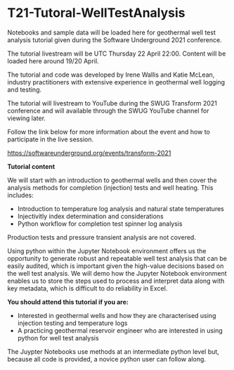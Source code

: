 # T21-Tutoral-WellTestAnalysis

Notebooks and sample data will be loaded here for geothermal well test analysis tutorial given during the Software Underground 2021 conference.


The tutorial livestream will be UTC Thursday 22 April 22:00. 
Content will be loaded here around 19/20 April. 

The tutorial and code was developed by Irene Wallis and Katie McLean, industry practitioners with extensive experience in geothermal well logging and testing.

The tutorial will livestream to YouTube during the SWUG Transform 2021 conference and will available through the SWUG YouTube channel for viewing later. 

Follow the link below for more information about the event and how to participate in the live session. 

https://softwareunderground.org/events/transform-2021


**Tutorial content**

We will start with an introduction to geothermal wells and then cover the analysis methods for completion (injection) tests and well heating. This includes:
- Introduction to temperature log analysis and natural state temperatures
- Injectivitly index determination and considerations
- Python workflow for completion test spinner log analysis

Production tests and pressure transient analysis are not covered. 

Using python within the Jupyter Notebook environment offers us the opportunity to generate robust and repeatable well test analysis that can be easily audited, which is important given the high-value decisions based on the well test analysis.
We will demo how the Jupyter Notebook environment enables us to store the steps used to process and interpret data along with key metadata, which is difficult to do reliability in Excel. 

**You should attend this tutorial if you are:**
- Interested in geothermal wells and how they are characterised using injection testing and temperature logs
- A practicing geothermal reservoir engineer who are interested in using python for well test analysis

The Juypter Notebooks use methods at an intermediate python level but, because all code is provided, a novice python user can follow along. 
